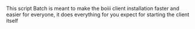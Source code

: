This script Batch is meant to make the boiii client installation faster and easier for everyone, it does everything for you expect for starting the client itself
